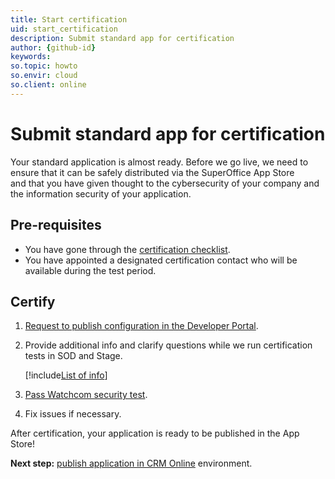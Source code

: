 ```yaml
---
title: Start certification
uid: start_certification
description: Submit standard app for certification
author: {github-id}
keywords:
so.topic: howto
so.envir: cloud
so.client: online
---
```


# Submit standard app for certification

Your standard application is almost ready. Before we go live, we need to ensure that it can be safely distributed via the SuperOffice App Store and that you have given thought to the cybersecurity of your company and the information security of your application.

## Pre-requisites

* You have gone through the [certification checklist][1].
* You have appointed a designated certification contact who will be available during the test period.

## Certify

1. [Request to publish configuration in the Developer Portal][5].
2. Provide additional info and clarify questions while we run certification tests in SOD and Stage.

    [!include[List of info](../../includes/list-of-test-period-info.md)]

3. [Pass Watchcom security test][3].
4. Fix issues if necessary.

After certification, your application is ready to be published in the App Store!

**Next step:** [publish application in CRM Online][4] environment.

<!-- Referenced links -->
[1]: checklist.md
[3]: initial-watchcom-eval.md
[4]: ../publish.md
[5]: ../../create-app/request-to-publish.md
